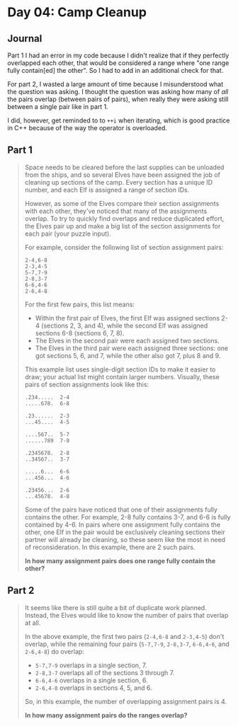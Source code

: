 # Day 04: Camp Cleanup

## Journal

Part 1 I had an error in my code because I didn't realize that if they perfectly overlapped each other, that would be considered a range where "one range fully contain[ed] the other". So I had to add in an additional check for that.

For part 2, I wasted a large amount of time because I misunderstood what the question was asking. I thought the question was asking how many of _all_ the pairs overlap (between pairs of pairs), when really they were asking still between a single pair like in part 1.

I did, however, get reminded to to `++i` when iterating, which is good practice in C++ because of the way the operator is overloaded.

## Part 1

> Space needs to be cleared before the last supplies can be unloaded from the ships, and so several Elves have been assigned the job of cleaning up sections of the camp. Every section has a unique ID number, and each Elf is assigned a range of section IDs.
> 
> However, as some of the Elves compare their section assignments with each other, they've noticed that many of the assignments overlap. To try to quickly find overlaps and reduce duplicated effort, the Elves pair up and make a big list of the section assignments for each pair (your puzzle input).
> 
> For example, consider the following list of section assignment pairs:
> ```plain
> 2-4,6-8
> 2-3,4-5
> 5-7,7-9
> 2-8,3-7
> 6-6,4-6
> 2-6,4-8
> ```
>
> For the first few pairs, this list means:
> 
> - Within the first pair of Elves, the first Elf was assigned sections 2-4 (sections 2, 3, and 4), while the second Elf was assigned sections 6-8 (sections 6, 7, 8).
> - The Elves in the second pair were each assigned two sections.
> - The Elves in the third pair were each assigned three sections: one got sections 5, 6, and 7, while the other also got 7, plus 8 and 9.
> 
> This example list uses single-digit section IDs to make it easier to draw; your actual list might contain larger numbers. Visually, these pairs of section assignments look like this:
>
> ```plain
> .234.....  2-4
> .....678.  6-8
> 
> .23......  2-3
> ...45....  4-5
> 
> ....567..  5-7
> ......789  7-9
> 
> .2345678.  2-8
> ..34567..  3-7
> 
> .....6...  6-6
> ...456...  4-6
> 
> .23456...  2-6
> ...45678.  4-8
> ```
> 
> Some of the pairs have noticed that one of their assignments fully contains the other. For example, 2-8 fully contains 3-7, and 6-6 is fully contained by 4-6. In pairs where one assignment fully contains the other, one Elf in the pair would be exclusively cleaning sections their partner will already be cleaning, so these seem like the most in need of reconsideration. In this example, there are 2 such pairs.
> 
> **In how many assignment pairs does one range fully contain the other?**

## Part 2

> It seems like there is still quite a bit of duplicate work planned. Instead, the Elves would like to know the number of pairs that overlap at all.
> 
> In the above example, the first two pairs (`2-4,6-8` and `2-3,4-5`) don't overlap, while the remaining four pairs (`5-7,7-9`, `2-8,3-7`, `6-6,4-6`, and `2-6,4-8`) do overlap:
> 
> - `5-7,7-9` overlaps in a single section, 7.
> - `2-8,3-7` overlaps all of the sections 3 through 7.
> - `6-6,4-6` overlaps in a single section, 6.
> - `2-6,4-8` overlaps in sections 4, 5, and 6.
> 
> So, in this example, the number of overlapping assignment pairs is 4.
>
> **In how many assignment pairs do the ranges overlap?**
